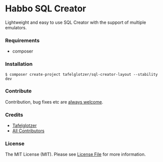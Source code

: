 # Habbo SQL Creator
Lightweight and easy to use SQL Creator with the support of multiple emulators.

### Requirements
- composer

### Installation
```shell
$ composer create-project tafelglotzer/sql-creator-layout --stability dev
```

### Contribute
Contribution, bug fixes etc are [always welcome](https://github.com/tafelglotzer/sql-creator-layout/issues/new).

### Credits
- [Tafelglotzer](https://github.com/tafelglotzer)
- [All Contributors](https://github.com/tafelglotzer/sql-creator-layout/contributors)

### License
The MIT License (MIT).
Please see [License File](https://github.com/tafelglotzer/sql-creator-layout/blob/master/LICENSE) for more information.

